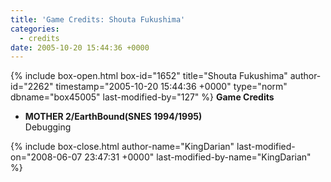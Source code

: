 ```yaml
---
title: 'Game Credits: Shouta Fukushima'
categories:
  - credits
date: 2005-10-20 15:44:36 +0000
---
```

{% include box-open.html box-id="1652" title="Shouta Fukushima" author-id="2262" timestamp="2005-10-20 15:44:36 +0000" type="norm" dbname="box45005" last-modified-by="127" %}
<b>Game Credits</b>
<UL>
<LI><b>MOTHER 2/EarthBound(SNES 1994/1995)</b><BR />
Debugging</LI>
</UL>
{% include box-close.html author-name="KingDarian" last-modified-on="2008-06-07 23:47:31 +0000" last-modified-by-name="KingDarian" %}
